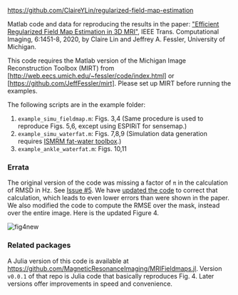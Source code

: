 https://github.com/ClaireYLin/regularized-field-map-estimation

Matlab code and data for reproducing the results in the paper:
["Efficient Regularized Field Map Estimation in 3D MRI"](http://doi.org/10.1109/TCI.2020.3031082),
IEEE Trans. Computational Imaging, 6:1451-8, 2020,
by Claire Lin and Jeffrey A. Fessler, University of Michigan.

This code requires the Matlab version of the Michigan Image Reconstruction Toolbox (MIRT)
from [http://web.eecs.umich.edu/~fessler/code/index.html]
or [https://github.com/JeffFessler/mirt].
Please set up MIRT before running the examples.

The following scripts are in the example folder:
1. `example_simu_fieldmap.m`: Figs. 3,4
(Same procedure is used to reproduce Figs. 5,6,
except using ESPIRiT for sensemap.)
2. `example_simu_waterfat.m`: Figs. 7,8,9
(Simulation data generation requires
[ISMRM fat-water toolbox](https://www.ismrm.org/workshops/FatWater12/data.htm).)
3. `example_ankle_waterfat.m`: Figs. 10,11


### Errata

The original version of the code was missing a factor of `π`
in the calculation of RMSD in Hz.
See
[Issue #5](https://github.com/ClaireYLin/regularized-field-map-estimation/issues/5).
We have
[updated the code](https://github.com/ClaireYLin/regularized-field-map-estimation/pull/9)
to correct that calculation,
which leads to even lower errors
than were shown in the paper.
We also modified the code
to compute the RMSE
over the mask,
instead over the entire image.
Here is the updated Figure 4.

![fig4new](https://github.com/ClaireYLin/regularized-field-map-estimation/blob/main/fig/fig4new.png)


### Related packages

A Julia version of this code is available at
https://github.com/MagneticResonanceImaging/MRIFieldmaps.jl.
Version `v0.0.1` of that repo
is Julia code that basically reproduces Fig. 4.
Later versions offer improvements in speed and convenience.
